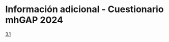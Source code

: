 # Información adicional - Cuestionario mhGAP 2024


[3.1](https://mh-gap.github.io/cuestionario_2024/3_1.html)
